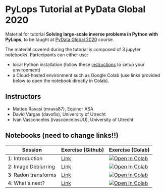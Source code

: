 # PyLops Tutorial at PyData Global 2020

Material for tutorial **Solving large-scale inverse problems in Python with PyLops**, to be taught
at [PyData Global 2020](https://global.pydata.org) course.

The material covered during the tutorial is composed of 3 jupyter notebooks. Partecipants can either use:

- local Python installation (follow these [instructions](https://pylops.readthedocs.io/en/latest/installation.html)
to setup your environment)
- a Cloud-hosted environment such as Google Colab (use links provided below to open the notebook
directly in Colab).

## Instructors

- Matteo Ravasi (mrava87), Equinor ASA
- David Vargas (davofis), University of Utrecht
- Ivan Vasconcelos (ivasconcelosUU), University of Utrecht


## Notebooks (need to change links!!)

| Session   | Exercise (Github) | Exercise (Colab) |
|-----------|------------------|------------------|
| 1: Introduction | [Link](Intro.ipynb) | [![Open In Colab](https://colab.research.google.com/assets/colab-badge.svg)](http://colab.research.google.com/github/mrava87/pylops_notebooks/blob/master/official/timisoara_summerschool_2019/Visual_optimization.ipynb)  |
| 2: Image Deblurring | [Link](ImageDeblurring.ipynb) | [![Open In Colab](https://colab.research.google.com/assets/colab-badge.svg)](http://colab.research.google.com/github/mrava87/pylops_notebooks/blob/master/official/timisoara_summerschool_2019/Linear_Operators.ipynb)  |
| 3: Radon transforms | [Link](Radon.ipynb) | [![Open In Colab](https://colab.research.google.com/assets/colab-badge.svg)](http://colab.research.google.com/github/mrava87/pylops_notebooks/blob/master/official/timisoara_summerschool_2019/Solvers.ipynb)  |
| 4: What's next? | [Link](Whatsnext.ipynb) | [![Open In Colab](https://colab.research.google.com/assets/colab-badge.svg)](http://colab.research.google.com/github/mrava87/pylops_notebooks/blob/master/official/timisoara_summerschool_2019/SeismicRedatuming.ipynb)  |